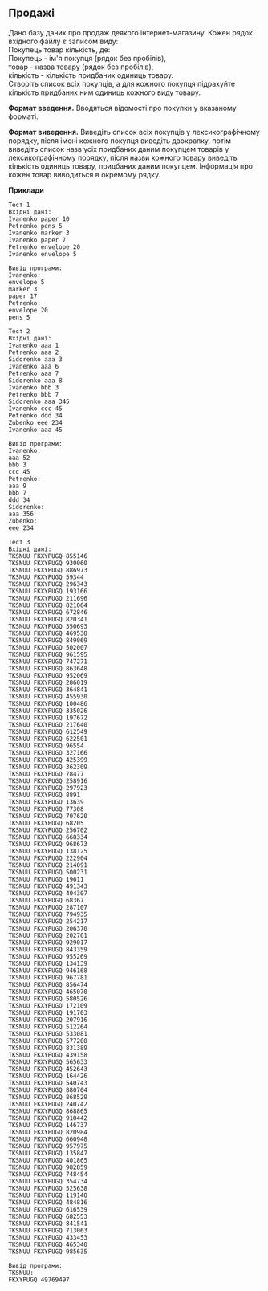 ## Продажі
Дано базу даних про продаж деякого інтернет-магазину. Кожен рядок вхідного файлу є записом виду:  
Покупець товар кількість, де:  
Покупець - ім'я покупця (рядок без пробілів),  
товар - назва товару (рядок без пробілів),  
кількість - кількість придбаних одиниць товару.  
Створіть список всіх покупців, а для кожного покупця підрахуйте кількість придбаних ним одиниць кожного виду товару.

**Формат введення.** Вводяться відомості про покупки у вказаному форматі.

**Формат виведення.** Виведіть список всіх покупців у лексикографічному порядку, після імені кожного покупця виведіть двокрапку, потім виведіть список назв усіх придбаних даним покупцем товарів у лексикографічному порядку, після назви кожного товару виведіть кількість одиниць товару, придбаних даним покупцем. Інформація про кожен товар виводиться в окремому рядку.

**Приклади**

```
Тест 1
Вхідні дані:
Ivanenko paper 10
Petrenko pens 5
Ivanenko marker 3
Ivanenko paper 7
Petrenko envelope 20
Ivanenko envelope 5

Вивід програми:
Ivanenko:
envelope 5
marker 3
paper 17
Petrenko:
envelope 20
pens 5

Тест 2
Вхідні дані:
Ivanenko aaa 1
Petrenko aaa 2
Sidorenko aaa 3
Ivanenko aaa 6
Petrenko aaa 7
Sidorenko aaa 8
Ivanenko bbb 3
Petrenko bbb 7
Sidorenko aaa 345
Ivanenko ccc 45
Petrenko ddd 34
Zubenko eee 234
Ivanenko aaa 45

Вивід програми:
Ivanenko:
aaa 52
bbb 3
ccc 45
Petrenko:
aaa 9
bbb 7
ddd 34
Sidorenko:
aaa 356
Zubenko:
eee 234

Тест 3
Вхідні дані:
TKSNUU FKXYPUGQ 855146
TKSNUU FKXYPUGQ 930060
TKSNUU FKXYPUGQ 886973
TKSNUU FKXYPUGQ 59344
TKSNUU FKXYPUGQ 296343
TKSNUU FKXYPUGQ 193166
TKSNUU FKXYPUGQ 211696
TKSNUU FKXYPUGQ 821064
TKSNUU FKXYPUGQ 672846
TKSNUU FKXYPUGQ 820341
TKSNUU FKXYPUGQ 350693
TKSNUU FKXYPUGQ 469538
TKSNUU FKXYPUGQ 849069
TKSNUU FKXYPUGQ 502007
TKSNUU FKXYPUGQ 961595
TKSNUU FKXYPUGQ 747271
TKSNUU FKXYPUGQ 863648
TKSNUU FKXYPUGQ 952069
TKSNUU FKXYPUGQ 286019
TKSNUU FKXYPUGQ 364841
TKSNUU FKXYPUGQ 455930
TKSNUU FKXYPUGQ 100486
TKSNUU FKXYPUGQ 335026
TKSNUU FKXYPUGQ 197672
TKSNUU FKXYPUGQ 217640
TKSNUU FKXYPUGQ 612549
TKSNUU FKXYPUGQ 622501
TKSNUU FKXYPUGQ 96554
TKSNUU FKXYPUGQ 327166
TKSNUU FKXYPUGQ 425399
TKSNUU FKXYPUGQ 362309
TKSNUU FKXYPUGQ 78477
TKSNUU FKXYPUGQ 258916
TKSNUU FKXYPUGQ 297923
TKSNUU FKXYPUGQ 8891
TKSNUU FKXYPUGQ 13639
TKSNUU FKXYPUGQ 77308
TKSNUU FKXYPUGQ 707620
TKSNUU FKXYPUGQ 68205
TKSNUU FKXYPUGQ 256702
TKSNUU FKXYPUGQ 668334
TKSNUU FKXYPUGQ 968673
TKSNUU FKXYPUGQ 138125
TKSNUU FKXYPUGQ 222904
TKSNUU FKXYPUGQ 214091
TKSNUU FKXYPUGQ 500231
TKSNUU FKXYPUGQ 19611
TKSNUU FKXYPUGQ 491343
TKSNUU FKXYPUGQ 404307
TKSNUU FKXYPUGQ 68367
TKSNUU FKXYPUGQ 287107
TKSNUU FKXYPUGQ 794935
TKSNUU FKXYPUGQ 254217
TKSNUU FKXYPUGQ 206370
TKSNUU FKXYPUGQ 202761
TKSNUU FKXYPUGQ 929017
TKSNUU FKXYPUGQ 843359
TKSNUU FKXYPUGQ 955269
TKSNUU FKXYPUGQ 134139
TKSNUU FKXYPUGQ 946168
TKSNUU FKXYPUGQ 967781
TKSNUU FKXYPUGQ 856474
TKSNUU FKXYPUGQ 465070
TKSNUU FKXYPUGQ 580526
TKSNUU FKXYPUGQ 172109
TKSNUU FKXYPUGQ 191703
TKSNUU FKXYPUGQ 207916
TKSNUU FKXYPUGQ 512264
TKSNUU FKXYPUGQ 533081
TKSNUU FKXYPUGQ 577208
TKSNUU FKXYPUGQ 831389
TKSNUU FKXYPUGQ 439158
TKSNUU FKXYPUGQ 565633
TKSNUU FKXYPUGQ 452643
TKSNUU FKXYPUGQ 164426
TKSNUU FKXYPUGQ 540743
TKSNUU FKXYPUGQ 880704
TKSNUU FKXYPUGQ 868529
TKSNUU FKXYPUGQ 240742
TKSNUU FKXYPUGQ 868865
TKSNUU FKXYPUGQ 910442
TKSNUU FKXYPUGQ 146737
TKSNUU FKXYPUGQ 820984
TKSNUU FKXYPUGQ 660948
TKSNUU FKXYPUGQ 957975
TKSNUU FKXYPUGQ 135847
TKSNUU FKXYPUGQ 401865
TKSNUU FKXYPUGQ 982859
TKSNUU FKXYPUGQ 748454
TKSNUU FKXYPUGQ 354734
TKSNUU FKXYPUGQ 525638
TKSNUU FKXYPUGQ 119140
TKSNUU FKXYPUGQ 484816
TKSNUU FKXYPUGQ 616539
TKSNUU FKXYPUGQ 682553
TKSNUU FKXYPUGQ 841541
TKSNUU FKXYPUGQ 713063
TKSNUU FKXYPUGQ 433453
TKSNUU FKXYPUGQ 465340
TKSNUU FKXYPUGQ 985635

Вивід програми:
TKSNUU:
FKXYPUGQ 49769497
```